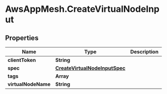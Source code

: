 # AwsAppMesh.CreateVirtualNodeInput

## Properties

Name | Type | Description | Notes
------------ | ------------- | ------------- | -------------
**clientToken** | **String** |  | [optional] 
**spec** | [**CreateVirtualNodeInputSpec**](CreateVirtualNodeInputSpec.md) |  | 
**tags** | **Array** |  | [optional] 
**virtualNodeName** | **String** |  | 


